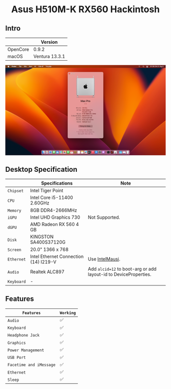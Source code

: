 # <div align="center">Asus H510M-K RX560 Hackintosh</div> 

## Intro

| | Version |
|-|---------|
| OpenCore | 0.9.2 |
| macOS | Ventura 13.3.1 |

![Screenshot](ScreenShot.png)

## Desktop Specification

|                     | Specifications| Note |
| ---------------------------- | ---------------------- |------------------|
| ``Chipset``| Intel Tiger Point |   |
| ``CPU``| Intel Core i5-11400 2.60GHz |  |
| ``Memory``| 8GB DDR4-2666MHz |  |
| ``iGPU``| Intel UHD Graphics 730 | Not Supported. |
| ``dGPU``| AMD Radeon RX 560 4 GB |  |
| ``Disk``| KINGSTON SA400S37120G |  |
| ``Screen``| 20.0" 1366 x 768 |    |
| ``Ethernet``| Intel Ethernet Connection (14) I219-V | Use [IntelMausi](https://github.com/acidanthera/IntelMausi). |
| ``Audio``| Realtek ALC897 | Add `alcid=12` to boot-arg or add layout-id to DeviceProperties. |
| ``Keyboard``| - |  |

## Features

| ``Features``|``Working``| 
|-------------|-----------|
| ``Audio``|✅|
| ``Keyboard``|✅|
| ``Headphone Jack``|✅|
| ``Graphics``|✅|
| ``Power Management``|✅|                                                                        
| ``USB Port``|✅|
| ``Facetime and iMessage``|✅|
| ``Ethernet``|✅|
| ``Sleep``|✅|
